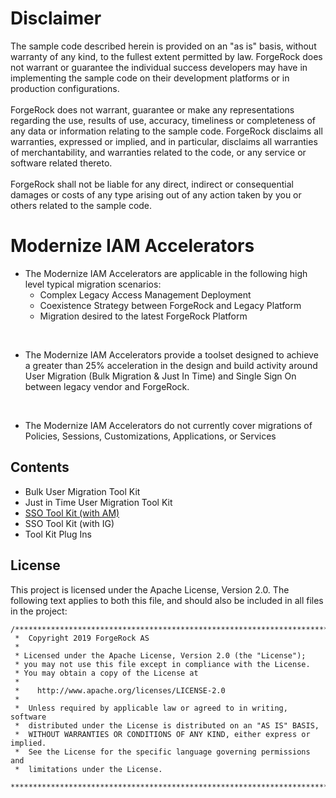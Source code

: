 # Disclaimer
The sample code described herein is provided on an "as is" basis, without warranty of any kind, to the fullest extent permitted by law. ForgeRock does not warrant or guarantee the individual success developers may have in implementing the sample code on their development platforms or in production configurations.
<br><br>
ForgeRock does not warrant, guarantee or make any representations regarding the use, results of use, accuracy, timeliness or completeness of any data or information relating to the sample code. ForgeRock disclaims all warranties, expressed or implied, and in particular, disclaims all warranties of merchantability, and warranties related to the code, or any service or software related thereto.
<br><br>
ForgeRock shall not be liable for any direct, indirect or consequential damages or costs of any type arising out of any action taken by you or others related to the sample code.

# Modernize IAM Accelerators

* The Modernize IAM Accelerators are applicable in the following high level typical migration scenarios:
    * Complex Legacy Access Management Deployment
    * Coexistence Strategy between ForgeRock and Legacy Platform
    * Migration desired to the latest ForgeRock Platform

<br>

+ The Modernize IAM Accelerators provide a toolset designed to achieve a greater than 25% acceleration in the design and build activity around User Migration (Bulk Migration & Just In Time) and Single Sign On between legacy vendor and ForgeRock. ​

<br>

+ The Modernize IAM Accelerators do not currently cover migrations of Policies, Sessions, Customizations, Applications, or Services​

## Contents
+ Bulk User Migration Tool Kit
+ Just in Time User Migration Tool Kit
+ [SSO Tool Kit (with AM)](https://github.com/ForgeRock/miami-accelerators/tree/master/forgerock-am-migration-sso-jit)
+ SSO Tool Kit (with IG)
+ Tool Kit Plug Ins

## License

This project is licensed under the Apache License, Version 2.0. The following text applies to both this file, and should also be included in all files in the project:

```
/***************************************************************************
 *  Copyright 2019 ForgeRock AS
 *
 * Licensed under the Apache License, Version 2.0 (the "License");
 * you may not use this file except in compliance with the License.
 * You may obtain a copy of the License at
 *
 *    http://www.apache.org/licenses/LICENSE-2.0
 *
 *  Unless required by applicable law or agreed to in writing, software
 *  distributed under the License is distributed on an "AS IS" BASIS,
 *  WITHOUT WARRANTIES OR CONDITIONS OF ANY KIND, either express or implied.
 *  See the License for the specific language governing permissions and
 *  limitations under the License.
 ***************************************************************************/
```
